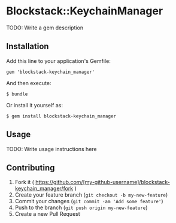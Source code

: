 # Blockstack::KeychainManager

TODO: Write a gem description

## Installation

Add this line to your application's Gemfile:

    gem 'blockstack-keychain_manager'

And then execute:

    $ bundle

Or install it yourself as:

    $ gem install blockstack-keychain_manager

## Usage

TODO: Write usage instructions here

## Contributing

1. Fork it ( https://github.com/[my-github-username]/blockstack-keychain_manager/fork )
2. Create your feature branch (`git checkout -b my-new-feature`)
3. Commit your changes (`git commit -am 'Add some feature'`)
4. Push to the branch (`git push origin my-new-feature`)
5. Create a new Pull Request
